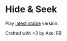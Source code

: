 # Hide & Seek

Play [latest stable](http://hybridunicorn.github.io/latest "Latest stable") version.

Crafted with <3 by Axel ЯB
